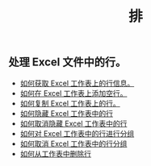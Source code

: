 ﻿---
title: 排
second_title: Aspose.Cells Cloud Documen
type: docs
url: /zh/rows/
aliases: [/working-with-rows/]
keywords: Working with rows on an Excel file
description: Aspose.Cells Cloud REST API 支持处理 Excel 文件上的行。 SDK支持多种开发语言。它们包括 Android、C#、Go、Java、NodeJS、Perl、PHP、Python、Ruby 和 swift
weight: 100
---
## 处理 Excel 文件中的行。

- [如何获取 Excel 工作表上的行信息。](/cells/zh/rows/get/row/)
- [如何在 Excel 工作表上添加空行。](/cells/zh/rows/add/row/)
- [如何复制 Excel 工作表上的行。](/cells/zh/rows/copy/)
- [如何隐藏 Excel 工作表中的行](/cells/zh/rows/hide/)
- [如何取消隐藏 Excel 工作表中的行](/cells/zh/rows/unhide/)
- [如何对 Excel 工作表中的行进行分组](/cells/zh/rows/group/)
- [如何取消 Excel 工作表中的行分组](/cells/zh/rows/ungroup/)
- [如何从工作表中删除行](/cells/zh/rows/delete/)

